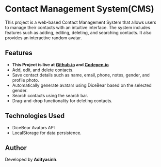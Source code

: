 # Contact Management System(CMS)

This project is a web-based Contact Management System that allows users to manage their contacts with an intuitive interface. The system includes features such as adding, editing, deleting, and searching contacts. It also provides an interactive random avatar.

## Features
- **This Project is live at [Github.io](https://adityasinh-sodha.github.io/Contact-Management-System/) and [Codepen.io](https://codepen.io/Adityasinh-Sodha/full/zxOzBKp)**
- Add, edit, and delete contacts.
- Save contact details such as name, email, phone, notes, gender, and profile photo.
- Automatically generate avatars using DiceBear based on the selected gender.
- Search contacts using the search bar.
- Drag-and-drop functionality for deleting contacts.

## Technologies Used
- DiceBear Avatars API
- LocalStorage for data persistence.
## Author
Developed by **Adityasinh**.
